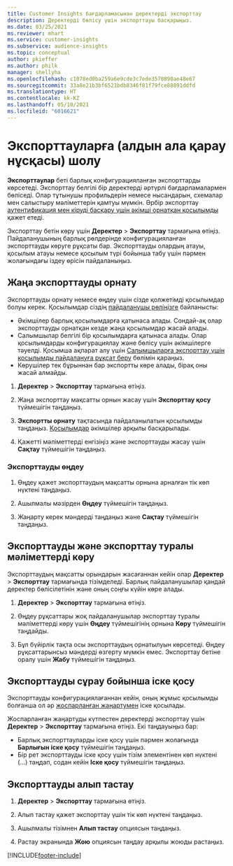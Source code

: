 ```yaml
---
title: Customer Insights бағдарламасынан деректерді экспорттау
description: Деректерді бөлісу үшін экспорттауы басқарыңыз.
ms.date: 03/25/2021
ms.reviewer: mhart
ms.service: customer-insights
ms.subservice: audience-insights
ms.topic: conceptual
author: pkieffer
ms.author: philk
manager: shellyha
ms.openlocfilehash: c1078ed0ba259a6e9cde3c7ede3570890ae48e67
ms.sourcegitcommit: 33a8e21b3bf6521bdb8346f81f79fce88091ddfd
ms.translationtype: HT
ms.contentlocale: kk-KZ
ms.lasthandoff: 05/10/2021
ms.locfileid: "6016621"
---
```

# <a name="exports-preview-overview"></a>Экспорттауларға (алдын ала қарау нұсқасы) шолу

**Экспорттаулар** беті барлық конфигурацияланған экспорттарды көрсетеді. Экспорттау белгілі бір деректерді әртүрлі бағдарламалармен бөліседі. Олар тұтынушы профильдерін немесе нысандарын, схемалар мен салыстыру мәліметтерін қамтуы мүмкін. Әрбір экспорттау [аутентификация мен кіруді басқару үшін әкімші орнатқан қосылымды](connections.md) қажет етеді.

Экспорттау бетін көру үшін **Деректер** > **Экспорттау** тармағына өтіңіз. Пайдаланушының барлық рөлдерінде конфигурацияланған экспорттауды көруге рұқсаты бар. Экспорттауды олардың атауы, қосылым атауы немесе қосылым түрі бойынша табу үшін пәрмен жолағындағы іздеу өрісін пайдаланыңыз.

## <a name="set-up-a-new-export"></a>Жаңа экспорттауды орнату

Экспорттауды орнату немесе өңдеу үшін сізде қолжетімді қосылымдар болуы керек. Қосылымдар сіздің [пайдаланушы рөліңізге](permissions.md) байланысты:
- Әкімшілер барлық қосылымдарға қатынаса алады. Сондай-ақ олар экспорттауды орнатқан кезде жаңа қосылымдар жасай алады.
- Салымшылар белгілі бір қосылымдарға қатынаса алады. Олар қосылымдарды конфигурациялау және бөлісу үшін әкімшілерге тәуелді. Қосымша ақпарат алу үшін [Салымшыларға экспорттау үшін қосылымды пайдалануға рұқсат беру](connections.md#allow-contributors-to-use-a-connection-for-exports) бөлімін қараңыз.
- Көрушілер тек бұрыннан бар экспортты көре алады, бірақ оны жасай алмайды.

1. **Деректер** > **Экспорттау** тармағына өтіңіз.

1. Жаңа экспорттау мақсатты орнын жасау үшін **Экспорттау қосу** түймешігін таңдаңыз.

1. **Экспортты орнату** тақтасында пайдаланылатын қосылымды таңдаңыз. [Қосылымдар](connections.md) әкімшілер арқылы басқарылады. 

1. Қажетті мәліметтерді енгізіңіз және экспорттауды жасау үшін **Сақтау** түймешігін таңдаңыз.

### <a name="edit-an-export"></a>Экспорттауды өңдеу

1. Өңдеу қажет экспорттаудың мақсатты орнына арналған тік көп нүктені таңдаңыз.

1. Ашылмалы мәзірден **Өңдеу** түймешігін таңдаңыз.

1. Жаңарту керек мәндерді таңдаңыз және **Сақтау** түймешігін таңдаңыз.

## <a name="view-exports-and-export-details"></a>Экспорттауды және экспорттау туралы мәліметтерді көру

Экспорттаудың мақсатты орындарын жасағаннан кейін олар **Деректер** > **Экспорттау** тармағында тізімделеді. Барлық пайдаланушылар қандай деректер бөлісілетінін және оның соңғы күйін көре алады.

1. **Деректер** > **Экспорттау** тармағына өтіңіз.

1. Өңдеу рұқсаттары жоқ пайдаланушылар экспорттау туралы мәліметтерді көру үшін **Өңдеу** түймешігінің орнына **Көру** түймешігін таңдайды.

1. Бұл бүйірлік тақта осы экспорттаудың орнатылуын көрсетеді. Өңдеу рұқсаттарынсыз мәндерді өзгерту мүмкін емес. Экспорттау бетіне оралу үшін **Жабу** түймешігін таңдаңыз.

## <a name="run-exports-on-demand"></a>Экспорттауды сұрау бойынша іске қосу

Экспорттауды конфигурациялағаннан кейін, оның жұмыс қосылымды болғанша ол әр [жоспарланған жаңартумен](system.md#schedule-tab) іске қосылады.

Жоспарланған жаңартуды күтпестен деректерді экспорттау үшін **Деректер** > **Экспорттау** тармағына өтіңіз. Екі таңдауыңыз бар:

- Барлық экспорттауларды іске қосу үшін пәрмен жолағында **Барлығын іске қосу** түймешігін таңдаңыз. 
- Бір рет экспорттауды іске қосу үшін тізім элементінен көп нүктені (...) таңдап, содан кейін **Іске қосу** түймешігін таңдаңыз.

## <a name="remove-an-export"></a>Экспорттауды алып тастау

1. **Деректер** > **Экспорттау** тармағына өтіңіз.

1. Алып тастау қажет экспорттау үшін тік көп нүктені таңдаңыз.

1. Ашылмалы тізімнен **Алып тастау** опциясын таңдаңыз.

1. Растау экранында **Жою** опциясын таңдау арқылы жоюды растаңыз.


[!INCLUDE[footer-include](../includes/footer-banner.md)]
